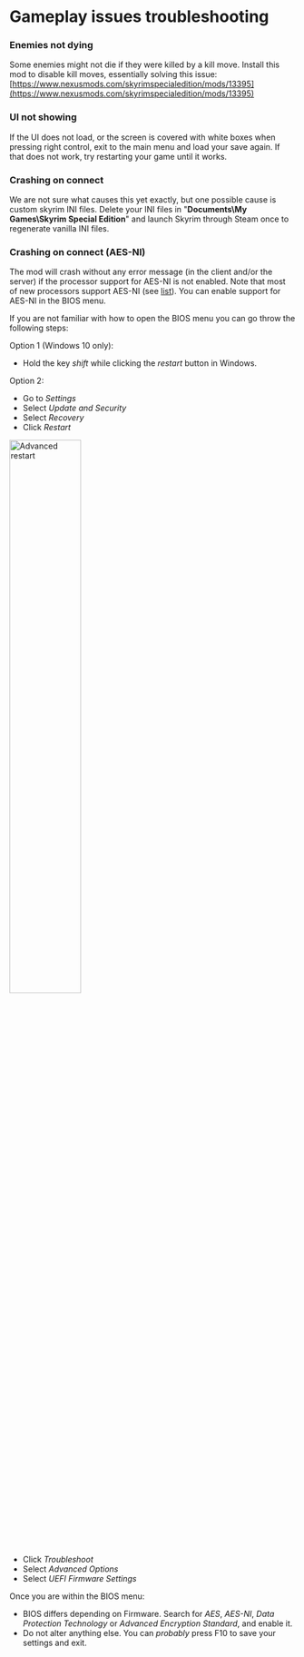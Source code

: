 # Gameplay issues troubleshooting

### Enemies not dying

Some enemies might not die if they were killed by a kill move. Install this mod to disable kill moves, essentially solving this issue: [https://www.nexusmods.com/skyrimspecialedition/mods/13395](https://www.nexusmods.com/skyrimspecialedition/mods/13395)

### UI not showing

If the UI does not load, or the screen is covered with white boxes when pressing right control, exit to the main menu and load your save again. If that does not work, try restarting your game until it works.

### Crashing on connect

We are not sure what causes this yet exactly, but one possible cause is custom skyrim INI files. Delete your INI files in "**Documents\My Games\Skyrim Special Edition**" and launch Skyrim through Steam once to regenerate vanilla INI files.

### Crashing on connect (AES-NI)
The mod will crash without any error message (in the client and/or the server) if the processor support for AES-NI is not enabled. Note that most of new processors support AES-NI (see [list](https://en.wikipedia.org/wiki/AES_instruction_set#Intel)). You can enable support for AES-NI in the BIOS menu.

If you are not familiar with how to open the BIOS menu you can go throw the following steps:

Option 1 (Windows 10 only):
 - Hold the key *shift* while clicking the *restart* button in Windows.

Option 2:
 - Go to *Settings*
 - Select *Update and Security*
 - Select *Recovery*
 - Click *Restart*
<img src="https://i.imgur.com/oCLT22b.png" alt="Advanced restart" width="50%"/>
 
 - Click *Troubleshoot*
 - Select *Advanced Options*
 - Select *UEFI Firmware Settings*


Once you are within the BIOS menu:
 - BIOS differs depending on Firmware. Search for *AES*, *AES-NI*, *Data Protection Technology* or *Advanced Encryption Standard*, and enable it.
 - Do not alter anything else. You can *probably* press F10 to save your settings and exit.

